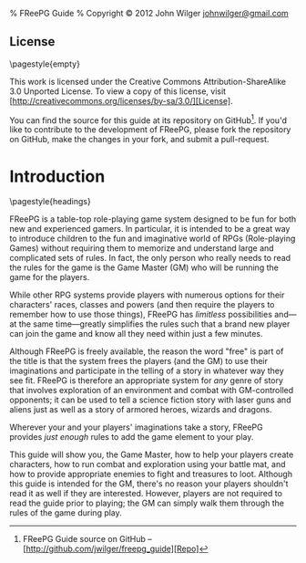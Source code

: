 % FReePG Guide
% Copyright &copy; 2012 John Wilger <johnwilger@gmail.com>

## License ##

\pagestyle{empty}

This work is licensed under the Creative Commons Attribution-ShareAlike 
3.0 Unported License. To view a copy of this license, visit 
[http://creativecommons.org/licenses/by-sa/3.0/][License].

You can find the source for this guide at its repository on 
GitHub[^Repo]. If you'd like to contribute to the development of FReePG, 
please fork the repository on GitHub, make the changes in your fork, and 
submit a pull-request.

# Introduction #

\pagestyle{headings}

FReePG is a table-top role-playing game system designed to be fun for both new
and experienced gamers. In particular, it is intended to be a great way to
introduce children to the fun and imaginative world of RPGs (Role-playing
Games) without requiring them to memorize and understand large and complicated
sets of rules. In fact, the only person who really needs to read the 
rules for the game is the Game Master (GM) who will be running the game 
for the players.

While other RPG systems provide players with numerous options for their 
characters' races, classes and powers (and then require the players to 
remember how to use those things), FReePG has *limitless* possibilities 
and&mdash;at the same time&mdash;greatly simplifies the rules such that 
a brand new player can join the game and know all they need within just 
a few minutes.

Although FReePG is freely available, the reason the word "free" is part 
of the title is that the system frees the players (and the GM) to use 
their imaginations and participate in the telling of a story in whatever 
way they see fit. FReePG is therefore an appropriate system for *any* 
genre of story that involves exploration of an environment and combat 
with GM-controlled opponents; it can be used to tell a science fiction 
story with laser guns and aliens just as well as a story of armored 
heroes, wizards and dragons.

Wherever your and your players' imaginations take a story, FReePG 
provides *just enough* rules to add the game element to your play.

This guide will show you, the Game Master, how to help your players 
create characters, how to run combat and exploration using your battle 
mat, and how to provide appropriate enemies to fight and treasures to 
loot. Although this guide is intended for the GM, there's no reason your 
players shouldn't read it as well if they are interested. However, 
players are not required to read the guide prior to playing; the GM can 
simply walk them through the rules of the game during play.

[^Repo]: FReePG Guide source on GitHub &ndash; 
[http://github.com/jwilger/freepg_guide][Repo]

[Repo]: http://github.com/jwilger/freepg_guide

[License]: http://creativecommons.org/licenses/by-sa/3.0/
